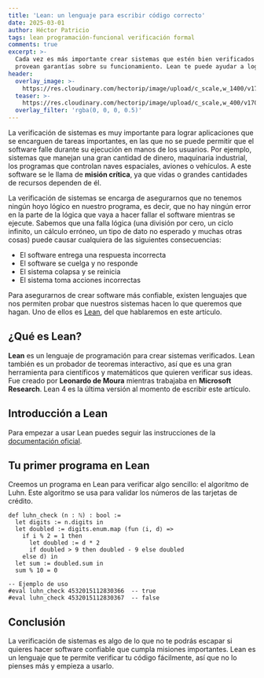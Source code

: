 ```yaml
---
title: 'Lean: un lenguaje para escribir código correcto'
date: 2025-03-01
author: Héctor Patricio
tags: lean programación-funcional verificación formal
comments: true
excerpt: >-
  Cada vez es más importante crear sistemas que estén bien verificados y que
  provean garantías sobre su funcionamiento. Lean te puede ayudar a lograrlo.
header:
  overlay_image: >-
    https://res.cloudinary.com/hectorip/image/upload/c_scale,w_1400/v1702275274/shubham-dhage-ONtKHht3aOE-unsplash_sgwtqx.jpg
  teaser: >-
    https://res.cloudinary.com/hectorip/image/upload/c_scale,w_400/v1702275274/shubham-dhage-ONtKHht3aOE-unsplash_sgwtqx.jpg
  overlay_filter: 'rgba(0, 0, 0, 0.5)'
---
```


La verificación de sistemas es muy importante para lograr aplicaciones que se
encarguen de tareas importantes, en las que no se puede permitir que el software
falle durante su ejecución en manos de los usuarios. Por ejemplo, sistemas que
manejan una gran cantidad de dinero, maquinaria industrial, los programas
que controlan naves espaciales, aviones o vehículos. A este software se le
llama de **misión crítica**, ya que vidas o grandes cantidades de recursos
dependen de él.

La verificación de sistemas se encarga de asegurarnos que no tenemos ningún
hoyo lógico en nuestro programa, es decir, que no hay ningún error en la
parte de la lógica que vaya a hacer fallar el software mientras se ejecute.
Sabemos que una falla lógica (una división por cero, un ciclo infinito, un cálculo erróneo,
un tipo de dato no esperado y muchas otras cosas) puede causar cualquiera de las
siguientes consecuencias:

- El software entrega una respuesta incorrecta
- El software se cuelga y no responde
- El sistema colapsa y se reinicia
- El sistema toma acciones incorrectas

Para asegurarnos de crear software más confiable, existen lenguajes que nos permiten
probar que nuestros sistemas hacen lo que queremos que hagan. Uno de ellos es
[Lean](https://leanprover.github.io/), del que hablaremos en este artículo.

## ¿Qué es Lean?

**Lean** es un lenguaje de programación para crear sistemas verificados.
Lean también es un probador de teoremas interactivo, así que es una gran herramienta
para científicos y matemáticos que quieren verificar sus ideas.
Fue creado por **Leonardo de Moura** mientras trabajaba en **Microsoft Research**. Lean 4
es la última versión al momento de escribir este artículo.

## Introducción a Lean

Para empezar a usar Lean puedes seguir las instrucciones de la
[documentación oficial](https://leanprover.github.io/lean4/getting_started.html).

## Tu primer programa en Lean

Creemos un programa en Lean para verificar algo sencillo: el algoritmo de Luhn. Este
algoritmo se usa para validar los números de las tarjetas de crédito. 

```lean
def luhn_check (n : ℕ) : bool :=
  let digits := n.digits in
  let doubled := digits.enum.map (fun ⟨i, d⟩ => 
    if i % 2 = 1 then
      let doubled := d * 2
      if doubled > 9 then doubled - 9 else doubled
    else d) in
  let sum := doubled.sum in
  sum % 10 = 0

-- Ejemplo de uso
#eval luhn_check 4532015112830366  -- true
#eval luhn_check 4532015112830367  -- false
```

## Conclusión

La verificación de sistemas es algo de lo que no te podrás escapar si quieres
hacer software confiable que cumpla misiones importantes. Lean es un lenguaje
que te permite verificar tu código fácilmente, así que no lo pienses más y
empieza a usarlo.